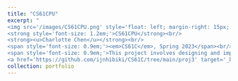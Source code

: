 ```yaml
---
title: "CS61CPU"
excerpt: "
<img src='/images/CS61CPU.png' style='float: left; margin-right: 15px; width: 400px; height: auto;' />
<strong style='font-size: 1.2em;'>CS61CPU</strong><br/>
<strong><u>Charlotte Chen</u></strong><br/>
<span style='font-size: 0.9em;'><em>CS61C</em>, Spring 2023</span><br/><br/>
<span style='font-size: 0.9em;'>This project involves designing and implementing a basic CPU from scratch, where students create a functional central processing unit that can execute a set of instructions. The goal is to gain hands-on experience with computer architecture and digital logic by building and testing the CPU's various components.</span>
<a href='https://github.com/ijnhibiki/CS61C/tree/main/proj3' target='_blank' style='font-size: 0.9em;'>[code]</a>"
collection: portfolio
---
```

